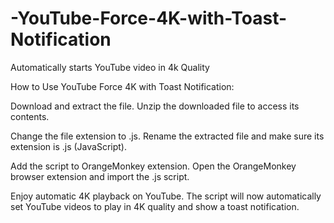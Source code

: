 # -YouTube-Force-4K-with-Toast-Notification
Automatically starts YouTube video in 4k Quality

How to Use YouTube Force 4K with Toast Notification:

Download and extract the file.
Unzip the downloaded file to access its contents.

Change the file extension to .js.
Rename the extracted file and make sure its extension is .js (JavaScript).

Add the script to OrangeMonkey extension.
Open the OrangeMonkey browser extension and import the .js script.

Enjoy automatic 4K playback on YouTube.
The script will now automatically set YouTube videos to play in 4K quality and show a toast notification.

